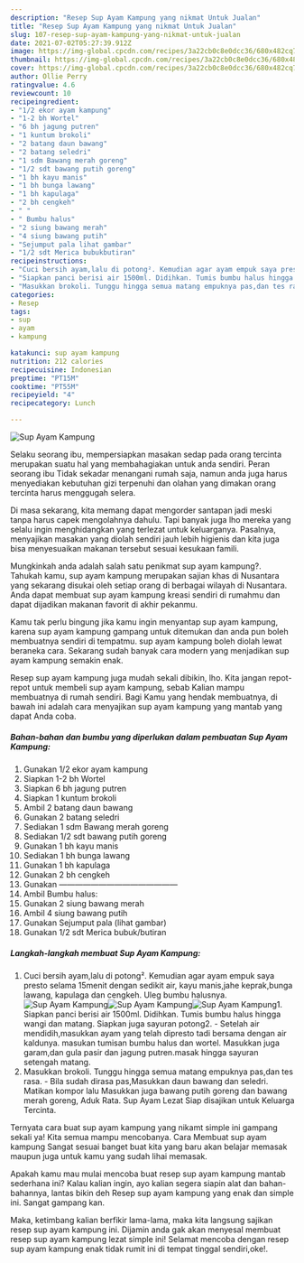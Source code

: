 ```yaml
---
description: "Resep Sup Ayam Kampung yang nikmat Untuk Jualan"
title: "Resep Sup Ayam Kampung yang nikmat Untuk Jualan"
slug: 107-resep-sup-ayam-kampung-yang-nikmat-untuk-jualan
date: 2021-07-02T05:27:39.912Z
image: https://img-global.cpcdn.com/recipes/3a22cb0c8e0dcc36/680x482cq70/sup-ayam-kampung-foto-resep-utama.jpg
thumbnail: https://img-global.cpcdn.com/recipes/3a22cb0c8e0dcc36/680x482cq70/sup-ayam-kampung-foto-resep-utama.jpg
cover: https://img-global.cpcdn.com/recipes/3a22cb0c8e0dcc36/680x482cq70/sup-ayam-kampung-foto-resep-utama.jpg
author: Ollie Perry
ratingvalue: 4.6
reviewcount: 10
recipeingredient:
- "1/2 ekor ayam kampung"
- "1-2 bh Wortel"
- "6 bh jagung putren"
- "1 kuntum brokoli"
- "2 batang daun bawang"
- "2 batang seledri"
- "1 sdm Bawang merah goreng"
- "1/2 sdt bawang putih goreng"
- "1 bh kayu manis"
- "1 bh bunga lawang"
- "1 bh kapulaga"
- "2 bh cengkeh"
- " "
- " Bumbu halus"
- "2 siung bawang merah"
- "4 siung bawang putih"
- "Sejumput pala lihat gambar"
- "1/2 sdt Merica bubukbutiran"
recipeinstructions:
- "Cuci bersih ayam,lalu di potong². Kemudian agar ayam empuk saya presto selama 15menit dengan sedikit air, kayu manis,jahe keprak,bunga lawang, kapulaga dan cengkeh. Uleg bumbu halusnya."
- "Siapkan panci berisi air 1500ml. Didihkan. Tumis bumbu halus hingga wangi dan matang. Siapkan juga sayuran potong2. Setelah air mendidih,masukkan ayam yang telah dipresto tadi bersama dengan air kaldunya. masukan tumisan bumbu halus dan wortel. Masukkan juga garam,dan gula pasir dan jagung putren.masak hingga sayuran setengah matang."
- "Masukkan brokoli. Tunggu hingga semua matang empuknya pas,dan tes rasa. Bila sudah dirasa pas,Masukkan daun bawang dan seledri. Matikan kompor lalu Masukkan juga bawang putih goreng dan bawang merah goreng, Aduk Rata. Sup Ayam Lezat Siap disajikan untuk Keluarga Tercinta."
categories:
- Resep
tags:
- sup
- ayam
- kampung

katakunci: sup ayam kampung 
nutrition: 212 calories
recipecuisine: Indonesian
preptime: "PT15M"
cooktime: "PT55M"
recipeyield: "4"
recipecategory: Lunch

---
```



![Sup Ayam Kampung](https://img-global.cpcdn.com/recipes/3a22cb0c8e0dcc36/680x482cq70/sup-ayam-kampung-foto-resep-utama.jpg)

Selaku seorang ibu, mempersiapkan masakan sedap pada orang tercinta merupakan suatu hal yang membahagiakan untuk anda sendiri. Peran seorang ibu Tidak sekadar menangani rumah saja, namun anda juga harus menyediakan kebutuhan gizi terpenuhi dan olahan yang dimakan orang tercinta harus menggugah selera.

Di masa  sekarang, kita memang dapat mengorder santapan jadi meski tanpa harus capek mengolahnya dahulu. Tapi banyak juga lho mereka yang selalu ingin menghidangkan yang terlezat untuk keluarganya. Pasalnya, menyajikan masakan yang diolah sendiri jauh lebih higienis dan kita juga bisa menyesuaikan makanan tersebut sesuai kesukaan famili. 



Mungkinkah anda adalah salah satu penikmat sup ayam kampung?. Tahukah kamu, sup ayam kampung merupakan sajian khas di Nusantara yang sekarang disukai oleh setiap orang di berbagai wilayah di Nusantara. Anda dapat membuat sup ayam kampung kreasi sendiri di rumahmu dan dapat dijadikan makanan favorit di akhir pekanmu.

Kamu tak perlu bingung jika kamu ingin menyantap sup ayam kampung, karena sup ayam kampung gampang untuk ditemukan dan anda pun boleh membuatnya sendiri di tempatmu. sup ayam kampung boleh diolah lewat beraneka cara. Sekarang sudah banyak cara modern yang menjadikan sup ayam kampung semakin enak.

Resep sup ayam kampung juga mudah sekali dibikin, lho. Kita jangan repot-repot untuk membeli sup ayam kampung, sebab Kalian mampu membuatnya di rumah sendiri. Bagi Kamu yang hendak membuatnya, di bawah ini adalah cara menyajikan sup ayam kampung yang mantab yang dapat Anda coba.

<!--inarticleads1-->

##### Bahan-bahan dan bumbu yang diperlukan dalam pembuatan Sup Ayam Kampung:

1. Gunakan 1/2 ekor ayam kampung
1. Siapkan 1-2 bh Wortel
1. Siapkan 6 bh jagung putren
1. Siapkan 1 kuntum brokoli
1. Ambil 2 batang daun bawang
1. Gunakan 2 batang seledri
1. Sediakan 1 sdm Bawang merah goreng
1. Sediakan 1/2 sdt bawang putih goreng
1. Gunakan 1 bh kayu manis
1. Sediakan 1 bh bunga lawang
1. Gunakan 1 bh kapulaga
1. Gunakan 2 bh cengkeh
1. Gunakan  ———————————————
1. Ambil  Bumbu halus:
1. Gunakan 2 siung bawang merah
1. Ambil 4 siung bawang putih
1. Gunakan Sejumput pala (lihat gambar)
1. Gunakan 1/2 sdt Merica bubuk/butiran




<!--inarticleads2-->

##### Langkah-langkah membuat Sup Ayam Kampung:

1. Cuci bersih ayam,lalu di potong². Kemudian agar ayam empuk saya presto selama 15menit dengan sedikit air, kayu manis,jahe keprak,bunga lawang, kapulaga dan cengkeh. Uleg bumbu halusnya.
<img src="https://img-global.cpcdn.com/steps/2f697da1789234fd/160x128cq70/sup-ayam-kampung-langkah-memasak-1-foto.jpg" alt="Sup Ayam Kampung"><img src="https://img-global.cpcdn.com/steps/9b50a3d25480ac8f/160x128cq70/sup-ayam-kampung-langkah-memasak-1-foto.jpg" alt="Sup Ayam Kampung"><img src="https://img-global.cpcdn.com/steps/4c6482437370ff53/160x128cq70/sup-ayam-kampung-langkah-memasak-1-foto.jpg" alt="Sup Ayam Kampung">1. Siapkan panci berisi air 1500ml. Didihkan. Tumis bumbu halus hingga wangi dan matang. Siapkan juga sayuran potong2. - Setelah air mendidih,masukkan ayam yang telah dipresto tadi bersama dengan air kaldunya. masukan tumisan bumbu halus dan wortel. Masukkan juga garam,dan gula pasir dan jagung putren.masak hingga sayuran setengah matang.
1. Masukkan brokoli. Tunggu hingga semua matang empuknya pas,dan tes rasa. - Bila sudah dirasa pas,Masukkan daun bawang dan seledri. Matikan kompor lalu Masukkan juga bawang putih goreng dan bawang merah goreng, Aduk Rata. Sup Ayam Lezat Siap disajikan untuk Keluarga Tercinta.




Ternyata cara buat sup ayam kampung yang nikamt simple ini gampang sekali ya! Kita semua mampu mencobanya. Cara Membuat sup ayam kampung Sangat sesuai banget buat kita yang baru akan belajar memasak maupun juga untuk kamu yang sudah lihai memasak.

Apakah kamu mau mulai mencoba buat resep sup ayam kampung mantab sederhana ini? Kalau kalian ingin, ayo kalian segera siapin alat dan bahan-bahannya, lantas bikin deh Resep sup ayam kampung yang enak dan simple ini. Sangat gampang kan. 

Maka, ketimbang kalian berfikir lama-lama, maka kita langsung sajikan resep sup ayam kampung ini. Dijamin anda gak akan menyesal membuat resep sup ayam kampung lezat simple ini! Selamat mencoba dengan resep sup ayam kampung enak tidak rumit ini di tempat tinggal sendiri,oke!.

